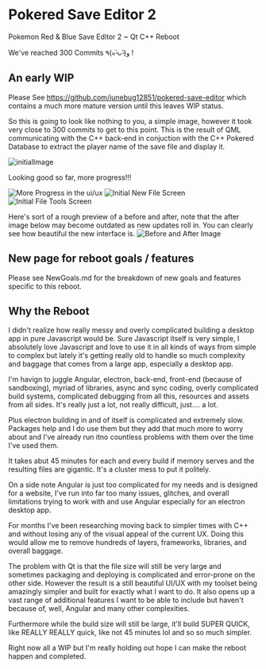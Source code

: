 # Pokered Save Editor 2
Pokemon Red & Blue Save Editor 2 ~ Qt C++ Reboot

We've reached 300 Commits ٩(๑˃̵ᴗ˂̵)و !

## An early WIP

Please See https://github.com/junebug12851/pokered-save-editor which contains a much more mature version 
until this leaves WIP status.

So this is going to look like nothing to you, a simple image, however it took very close to 300 commits to get to this point. This is the result of QML communicating with the C++ back-end in conjuction with the C++ Pokered Database to extract the player name of the save file and display it.

![initialImage](https://i.imgur.com/LB7LDxr.png)

Looking good so far, more progress!!!

![More Progress in the ui/ux](https://i.imgur.com/RQUlr9p.png)
![Initial New File Screen](https://i.imgur.com/IIDIzRt.png)
![Initial File Tools Screen](https://i.imgur.com/aSVT8X3.png)

Here's sort of a rough preview of a before and after, note that the after image below may become outdated as new updates roll in. You can clearly see how beautiful the new interface is.
![Before and After Image](https://i.imgur.com/LS1XPsy.png)

## New page for reboot goals / features

Please see NewGoals.md for the breakdown of new goals and features specific to 
this reboot.

## Why the Reboot

I didn't realize how really messy and overly complicated building a desktop app in pure Javascript
would be. Sure Javascript itself is very simple, I absolutely love Javascript and love to use it
in all kinds of ways from simple to complex but lately it's getting really old to handle so much complexity
and baggage that comes from a large app, especially a desktop app.

I'm havign to juggle Angular, electron, back-end, front-end (because of sandboxing), myriad of
libraries, async and sync coding, overly complicated build systems, complicated debugging from all
this, resources and assets from all sides. It's really just a lot, not really difficult, just.... 
a lot.

Plus electron building in and of itself is complicated and extremely slow. Packages help and
I do use them but they add that much more to worry about and I've already run itno countless problems
with them over the time I've used them.

It takes abut 45 minutes for each and every build if memory serves and the resulting files are gigantic.
It's a cluster mess to put it politely.

On a side note Angular is just too complicated for my needs and is designed for a website, I've run into
far too many issues, glitches, and overall limitations trying to work with and use Angular especially
for an electron desktop app.

For months I've been researching moving back to simpler times with C++ and without losing any of the 
visual appeal of the current UX. Doing this would allow me to remove hundreds of layers, frameworks,
libraries, and overall baggage.

The problem with Qt is that the file size will still be very large and sometimes packaging and deploying
is complicated and error-prone on the other side. However the result is a still beautiful UI/UX with
my toolset being amazingly simpler and built for exactly what I want to do. It also opens up a vast
range of additional features I want to be able to include but haven't because of, well, Angular and
many other complexities.

Furthermore while the build size will still be large, it'll build SUPER QUICK, like REALLY REALLY quick,
like not 45 minutes lol and so so much simpler.

Right now all a WIP but I'm really holding out hope I can make the reboot happen and completed.
